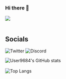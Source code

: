 ### Hi there 👋
![](https://komarev.com/ghpvc/?username=User9684&color=ffccff)
<br><br>

## Socials
![Twitter](https://twitter.com/User9684)
![Discord](https://discordapp.com/users/212795145639165952)

![User9684's GitHub stats](https://github-readme-stats.vercel.app/api?username=User9684&count_private=true&theme=github_dark&show_icons=true&border_color=4C8EDA&include_all_commits=true&border_radius=12)
<br><br>
![Top Langs](https://github-readme-stats.vercel.app/api/top-langs/?username=User9684&theme=github_dark&layout=compact&border_color=4C8EDA&card_width=445&border_radius=12)
